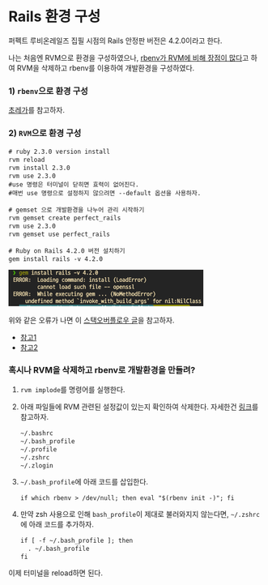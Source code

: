 # Rails 환경 구성

퍼펙트 루비온레일즈 집필 시점의 Rails 안정판 버전은 4.2.0이라고 한다.

나는 처음엔 RVM으로 환경을 구성하였으나, [rbenv가 RVM에 비해 장점이 많다](https://github.com/rbenv/rbenv/wiki/Why-rbenv%3F)고 하여 RVM을 삭제하고 rbenv를 이용하여 개발환경을 구성하였다.

### 1\) `rbenv`으로 환경 구성

[초레가](https://www.railsguidebook.com/contents/rbenv.html)를 참고하자.

### 2\) `RVM`으로 환경 구성

```text
# ruby 2.3.0 version install
rvm reload
rvm install 2.3.0
rvm use 2.3.0  
#use 명령은 터미널이 닫히면 효력이 없어진다. 
#매번 use 명령으로 설정하지 않으려면 --default 옵션을 사용하자.
​
# gemset 으로 개발환경을 나누어 관리 시작하기
rvm gemset create perfect_rails
rvm use 2.3.0
rvm gemset use perfect_rails
​
# Ruby on Rails 4.2.0 버전 설치하기
gem install rails -v 4.2.0
```

![](../../.gitbook/assets/cannot-load-such-file-openssl.png)

위와 같은 오류가 나면 이 [스택오버플로우 글](https://stackoverflow.com/questions/15129355/ruby-2-0-rails-gem-install-error-cannot-load-such-file-openssl/15133391)을 참고하자.

* [참고1](http://blog.ableit.co.kr/?p=179)
* [참고2](https://m.blog.naver.com/PostView.nhn?blogId=potter777777&logNo=220738975186&proxyReferer=https:%2F%2Fwww.google.com%2F)

### 혹시나 RVM을 삭제하고 rbenv로 개발환경을 만들려?

1. `rvm implode`를 명령어를 실행한다.
2. 아래 파일들에 RVM 관련된 설정값이 있는지 확인하여 삭제한다. 자세한건 [링크](https://stackoverflow.com/questions/3558656/how-to-remove-rvm-ruby-version-manager-from-my-system/25571648#25571648)를 참고하자.

   ```text
   ~/.bashrc 
   ~/.bash_profile 
   ~/.profile 
   ~/.zshrc
   ~/.zlogin
   ```

3. `~/.bash_profile`에 아래 코드를 삽입한다.

   ```text
   if which rbenv > /dev/null; then eval "$(rbenv init -)"; fi
   ```

4. 만약 zsh 사용으로 인해 `bash_profile`이 제대로 불러와지지 않는다면, `~/.zshrc`에 아래 코드를 추가하자.

   ```text
   if [ -f ~/.bash_profile ]; then
     . ~/.bash_profile
   fi
   ```

이제 터미널을 reload하면 된다.

